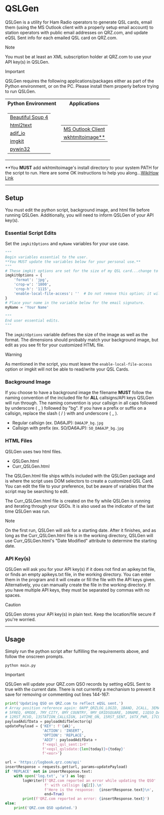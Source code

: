 # QSLGen
QSLGen is a utility for Ham Radio operators to generate QSL cards, email them (using the MS Outlook client with a properly setup email account) to station operators with public email addresses on QRZ.com, and update eQSL Sent info for each emailed QSL card on QRZ.com.

> [!NOTE]
> You must be at least an XML subscription holder at QRZ.com to use your API key(s) in QSLGen.

> [!IMPORTANT]
> QSLGen requires the following applications/packages either as part of the Python environment, or on the PC.  Please install them properly before trying to run QSLGen.
> <table>
> <tr>
> <th>Python Environment</th>
> <th>Applications</th>
> </tr>
> <tr>
> <td>
> <table>
> <tr><td><a href="https://pypi.org/project/beautifulsoup4/">Beautiful Soup 4</a></td></tr>
> <tr><td><a href="https://pypi.org/project/html2text/">html2text</a></td></tr>
> <tr><td><a href="https://pypi.org/project/adif-io/">adif_io</a></td></tr>
> <tr><td><a href="https://pypi.org/project/imgkit/">imgkit</a></td></tr>
> <tr><td><a href="https://pypi.org/project/pywin32/">pywin32</a></td></tr>
> </table>
> </td>
> <td>
> <table>
> <tr><td><a href="https://microsoft.com">MS Outlook Client</a></td></tr>
> <tr><td><a href="https://wkhtmltopdf.org">wkhtmltoimage**</a></td></tr>
> </table>
> </td>
> </td></tr> </table>
> **You <strong>MUST</strong> add wkhtmltoimage's install directory to your system PATH for the script to run.  Here are some OK instructions to help you along...<a href="https://www.wikihow.com/Change-the-PATH-Environment-Variable-on-Windows">WikiHow Link</a>
***
## Setup
You must edit the python script, background image, and html file before running QSLGen.  Additionally, you will need to inform QSLGen of your API key(s).

### Essential Script Edits
Set the ```imgkitOptions``` and ```myName``` variables for your use case. 
```python
"""
Begin variables essential to the user.
**You MUST update the variables below for your personal use.**
"""
# These imgkit options are set for the size of my QSL card...change to your preference/background image size.
imgkitOptions = {
    'format': 'jpg',
    'crop-w': '1800',
    'crop-h': '1115',
    'enable-local-file-access': ''  # Do not remove this option; it will cause imgkit/wkhtmltoimage failure.
}
# Place your name in the variable below for the email signature.
myName = 'Your Name'

"""
End user essential edits.
"""
```
The ```imgkitOptions``` variable defines the size of the image as well as the format.  The dimensions should probably match your background image, but edit as you see fit for your customized HTML file.
> [!WARNING]
> As mentioned in the script, you must leave the ```enable-local-file-access``` option or imgkit will not be able to read/write your QSL Cards.

### Background Image
If you choose to have a background image the filename <strong>MUST</strong> follow the naming convention of the included file for <strong>ALL</strong> callsigns/API keys QSLGen will run through.  The naming convention is your callsign in all caps followed by underscore ( _ ) followed by "bg".  If you have a prefix or suffix on a callsign, replace the slash ( / ) with and underscore ( _ ).
- Regular callsign (ex. DA6AJP): ```DA6AJP_bg.jpg```
- Callsign with prefix (ex. SO/DA6AJP): ```SO_DA6AJP_bg.jpg```

### HTML Files
QSLGen uses two html files.
- QSLGen.html
- Curr_QSLGen.html

The QSLGen.html file ships with/is included with the QSLGen package and is where the script uses DOM selectors to create a customized QSL Card.  You can edit the file to your preference, but be aware of variables that the script may be searching to edit.

The Curr_QSLGen.html file is created on the fly while QSLGen is running and iterating through your QSOs.  It is also used as the indicator of the last time QSLGen was run.  
> [!NOTE]
> On the first run, QSLGen will ask for a starting date.  After it finishes, and as long as the Curr_QSLGen.html file is in the working directory, QSLGen will use Curr_QSLGen.html's "Date Modified" attribute to determine the starting date.


### API Key(s)
QSLGen will ask you for your API key(s) if it does not find an apikey.txt file, or finds an empty apikeys.txt file, in the working directory.  You can enter them in the program and it will create or fill the file with the API keys given.  Alternatively, you can manually create the file in the working directory.  If you have multiple API keys, they must be separated by commas with no spaces.
> [!CAUTION]
> QSLGen stores your API key(s) in plain text.  Keep the location/file secure if you're worried.
***
## Usage
Simply run the python script after fulfilling the requirements above, and follow the onscreen prompts.
```
python main.py
```
> [!IMPORTANT]
> QSLGen will update your QRZ.com QSO records by setting eQSL Sent to true with the current date.  There is not currently a mechanism to prevent it save for removing or commenting out lines 144-167:
```python
print('Updating QSO on QRZ.com to reflect eQSL sent.')
# Array position reference again: 0APP_QRZLOG_LOGID, 1BAND, 2CALL, 3EMAIL, 4EQSL_QSL_SENT,
# 5FREQ, 6MODE, 7MY_CITY, 8MY_COUNTRY, 9MY_GRIDSQUARE, 10NAME, 11QSO_DATE,
# 12RST_RCVD, 13STATION_CALLSIGN, 14TIME_ON, 15RST_SENT, 16TX_PWR, 17COMMENT, 18NOTES
payloadAdifData = payloadAdifSelector(q)
updatePayload = {'KEY': f'{ak}',
                 'ACTION': 'INSERT',
                 'OPTION': 'REPLACE',
                 'ADIF': payloadAdifData +
                 f'<eqsl_qsl_sent:1>Y'
                 f'<eqsl_qslsdate:{len(today)}>{today}'
                 f'<eor>'}

url = 'https://logbook.qrz.com/api'
insertResponse = requests.get(url, params=updatePayload)
if 'REPLACE' not in insertResponse.text:
    with open('log.txt', 'a') as log:
        logWriter(f'QRZ.com reported an error while updating the QSO'
                  f' with callsign {q[2]}.\n'
                  f'Here is the response:  {insertResponse.text}\n',
                  end=True)
        print(f'QRZ.com reported an error: {insertResponse.text}')
else:
    print('QRZ.com QSO updated.')
```
